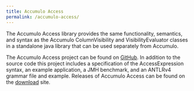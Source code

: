 ```yaml
---
title: Accumulo Access
permalink: /accumulo-access/
---
```


The Accumulo Access library provides the same functionality, semantics, and syntax as the
Accumulo ColumnVisibility and VisibilityEvaluator classes in a standalone java library
that can be used separately from Accumulo.

The Accumulo Access project can be found on [GitHub][github]. In addition to the source
code this project includes a specification of the AccessExpression syntax, an example
application, a JMH benchmark, and an ANTLRv4 grammar file and example. Releases of
Accumulo Access can be found on the [download][download] site.

[github]: https://github.com/apache/accumulo-access
[download]: https://dlcdn.apache.org/accumulo/accumulo-access/
